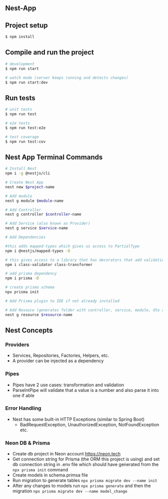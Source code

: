 ## Nest-App

## Project setup

```bash
$ npm install
```

## Compile and run the project

```bash
# development
$ npm run start

# watch mode (server keeps running and detects changes)
$ npm run start:dev
```

## Run tests

```bash
# unit tests
$ npm run test

# e2e tests
$ npm run test:e2e

# test coverage
$ npm run test:cov
```

## Nest App Terminal Commands

```bash
# Install Nest
npm i -g @nestjs/cli  

# Create Nest App
nest new $project-name 

# Add module
nest g module $module-name

# Add Controller
nest g controller $controller-name

# Add Service (also known as Provider)
nest g service $service-name

# Add Dependencies

#this adds mapped-types which gives us access to PartialType
npm i @nestjs/mapped-types -D

# this gives access to a library that has decorators that add validation to our dtos
npm i class-validator class-transformer

# add prisma dependency
npm i prisma -D

# create prisma schema
npx prisma init

# Add Prisma plugin to IDE if not already installed

# Add Resouce (generates folder with controller, service, module, dto and entities all at once)
nest g resource $resource-name

```

## Nest Concepts

### Providers

- Services, Repositories, Factories, Helpers, etc.
- A provider can be injected as a dependency

### Pipes

- Pipes have 2 use cases: transformation and validation
- ParseIntPipe will validate that a value is a number and also parse it into one if able

### Error Handling

- Nest has some built-in HTTP Exceptions (similar to Spring Boot)
    - BadRequestException, UnauthorizedException, NotFoundException etc.

### Neon DB & Prisma

- Create db project in Neon account https://neon.tech
- Get connection string for Prisma (the ORM this project is using) and set db connection string in .env file which
  should have generated from the `npx prisma init` command
- Create models in schema.primsa file
- Run migration to generate tables `npx prisma migrate dev --name init`
- After any changes to models run `npx prisma generate` and then the migration
  `npx prisma migrate dev --name model_change`